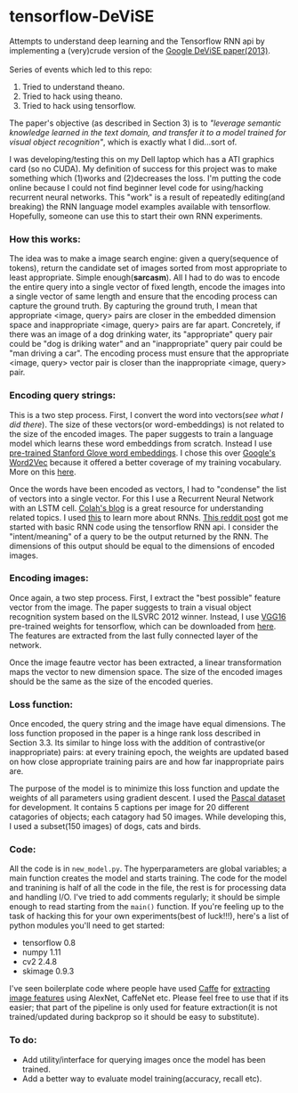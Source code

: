 # tensorflow-DeViSE
Attempts to understand deep learning and the Tensorflow RNN api by implementing a (very)crude version of the [Google DeViSE paper(2013)](http://static.googleusercontent.com/media/research.google.com/en//pubs/archive/41473.pdf).<br><br>
Series of events which led to this repo:<br>
1. Tried to understand theano.<br>
2. Tried to hack using theano.<br>
3. Tried to hack using tensorflow.

The paper's objective (as described in Section 3) is to *"leverage semantic knowledge learned in the text domain, and transfer it to a model trained for visual object recognition"*, which is exactly what I did...sort of.

I was developing/testing this on my Dell laptop which has a ATI graphics card (so no CUDA). My definition of success for this project was to make something which (1)works and (2)decreases the loss. I'm putting the code online because I could not find beginner level code for using/hacking recurrent neural networks. This "work" is a result of repeatedly editing(and breaking) the RNN language model examples available with tensorflow. Hopefully, someone can use this to start their own RNN experiments.<br>

### How this works:
The idea was to make a image search engine: given a query(sequence of tokens), return the candidate set of images sorted from most appropriate to least appropriate. Simple enough(**sarcasm**). All I had to do was to encode the entire query into a single vector of fixed length, encode the images into a single vector of same length and ensure that the encoding process can capture the ground truth. By capturing the ground truth, I mean that appropriate <image, query> pairs are closer in the embedded dimension space and inappropriate <image, query> pairs are far apart. Concretely, if there was an image of a dog drinking water, its "appropriate" query pair could be "dog is driking water" and an "inappropriate" query pair could be "man driving a car". The encoding process must ensure that the appropriate <image, query> vector pair is closer than the inappropriate <image, query> pair.<br>

### Encoding query strings:
This is a two step process. First, I convert the word into vectors(*see what I did there*). The size of these vectors(or word-embeddings) is not related to the size of the encoded images. The paper suggests to train a language model which learns these word embeddings from scratch. Instead I use [pre-trained Stanford Glove word embeddings](http://nlp.stanford.edu/projects/glove/). I chose this over [Google's Word2Vec](https://code.google.com/archive/p/word2vec/) because it offered a better coverage of my training vocabulary. More on this [here](https://groups.google.com/forum/#!msg/word2vec-toolkit/lxbl_MB29Ic/kvsdSeDXsYIJ).

Once the words have been encoded as vectors, I had to "condense" the list of vectors into a single vector. For this I use a Recurrent Neural Network with an LSTM cell. [Colah's blog](http://colah.github.io/) is a great resource for understanding related topics. I used [this](http://colah.github.io/posts/2015-08-Understanding-LSTMs/) to learn more about RNNs. [This reddit post](https://www.reddit.com/r/MachineLearning/comments/3sok8k/tensorflow_basic_rnn_example_with_variable_length/) got me started with basic RNN code using the tensorflow RNN api. I consider the "intent/meaning" of a query to be the output returned by the RNN. The dimensions of this output should be equal to the dimensions of encoded images.<br>

### Encoding images:
Once again, a two step process. First, I extract the "best possible" feature vector from the image. The paper suggests to train a visual object recognition system based on the ILSVRC 2012 winner. Instead, I use [VGG16](http://www.robots.ox.ac.uk/~vgg/research/very_deep/) pre-trained weights for tensorflow, which can be downloaded from [here](https://drive.google.com/file/d/0B5o40yxdA9PqSGtVODN0UUlaWTg/view). The features are extracted from the last fully connected layer of the network.

Once the image feautre vector has been extracted, a linear transformation maps the vector to new dimension space. The size of the encoded images should be the same as the size of the encoded queries. 

### Loss function:
Once encoded, the query string and the image have equal dimensions. The loss function proposed in the paper is a hinge rank loss described in Section 3.3. Its similar to hinge loss with the addition of contrastive(or inappropriate) pairs: at every training epoch, the weights are updated based on how close appropriate training pairs are and how far inappropriate pairs are.

The purpose of the model is to minimize this loss function and update the weights of all parameters using gradient descent. I used the [Pascal dataset](http://vision.cs.uiuc.edu/pascal-sentences/) for development. It contains 5 captions per image for 20 different catagories of objects; each catagory had 50 images. While developing this, I used a subset(150 images) of dogs, cats and birds.

### Code:
All the code is in `new_model.py`. The hyperparameters are global variables; a main function creates the model and starts training. The code for the model and tranining is half of all the code in the file, the rest is for processing data and handling I/O. I've tried to add comments regularly; it should be simple enough to read starting from the `main()` function. If you're feeling up to the task of hacking this for your own experiments(best of luck!!!), here's a list of python modules you'll need to get started:
- tensorflow 0.8
- numpy 1.11
- cv2 2.4.8
- skimage 0.9.3

I've seen boilerplate code where people have used [Caffe](http://caffe.berkeleyvision.org/tutorial/) for [extracting image features](https://github.com/BVLC/caffe/blob/master/examples/00-classification.ipynb) using AlexNet, CaffeNet etc. Please feel free to use that if its easier; that part of the pipeline is only used for feature extraction(it is not trained/updated during backprop so it should be easy to substitute). 

### To do:
- Add utility/interface for querying images once the model has been trained.
- Add a better way to evaluate model training(accuracy, recall etc).
